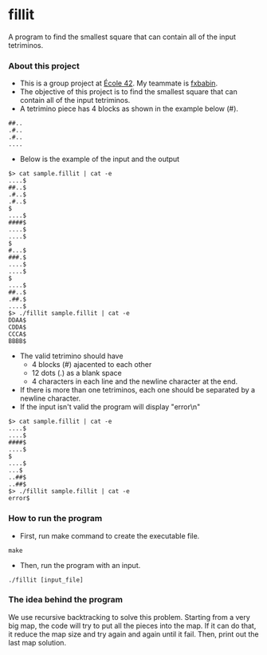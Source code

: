 # fillit
A program to find the smallest square that can contain all of the input tetriminos.

### About this project
* This is a group project at [École 42](https://42.fr). My teammate is [fxbabin](https://github.com/fxbabin).
* The objective of this project is to find the smallest square that can contain all of the input tetriminos.
* A tetrimino piece has 4 blocks as shown in the example below (#).
```
##..
.#..
.#..
....
```
* Below is the example of the input and the output
```
$> cat sample.fillit | cat -e
....$
##..$
.#..$
.#..$
$
....$
####$
....$
....$
$
#...$
###.$
....$
....$
$
....$
##..$
.##.$
....$
$> ./fillit sample.fillit | cat -e
DDAA$
CDDA$
CCCA$
BBBB$
```
* The valid tetrimino should have
	* 4 blocks (#) ajacented to each other
	* 12 dots (.) as a blank space
	* 4 characters in each line and the newline character at the end.
* If there is more than one tetriminos, each one should be separated by a newline character.
* If the input isn't valid the program will display "error\n"
```
$> cat sample.fillit | cat -e
....$
....$
####$
....$
$
....$
...$
..##$
..##$
$> ./fillit sample.fillit | cat -e
error$
```

### How to run the program
* First, run make command to create the executable file.
```
make
```
* Then, run the program with an input.
```
./fillit [input_file]
```

### The idea behind the program
We use recursive backtracking to solve this problem. Starting from a very big map, the code will try to put all the pieces into the map. If it can do that, it reduce the map size and try again and again until it fail. Then, print out the last map solution.
